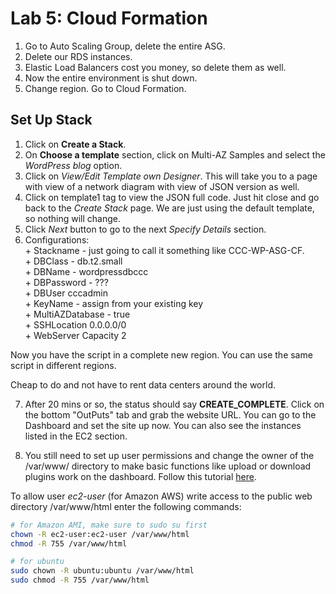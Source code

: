 # Lab 5: Cloud Formation  

1. Go to Auto Scaling Group, delete the entire ASG.  
2. Delete our RDS instances.  
3. Elastic Load Balancers cost you money, so delete them as well.  
4. Now the entire environment is shut down.  
5. Change region.  Go to Cloud Formation.  

## Set Up Stack  

1. Click on **Create a Stack**.  
2. On **Choose a template** section, click on Multi-AZ Samples and select the *WordPress blog* option.  
3. Click on *View/Edit Template own Designer*.  This will take you to a page with view of a network diagram with view of JSON version as well.  
4. Click on template1 tag to view the JSON full code.  Just hit close and go back to the *Create Stack* page.  We are just using the default template, so nothing will change.  
5. Click *Next* button to go to the next *Specify Details* section.  
6. Configurations:  
        + Stackname - just going to call it something like CCC-WP-ASG-CF.  
        + DBClass - db.t2.small   
        + DBName - wordpressdbccc  
        + DBPassword - ???  
        + DBUser cccadmin  
        + KeyName - assign from your existing key  
        + MultiAZDatabase - true  
        + SSHLocation  0.0.0.0/0  
        + WebServer Capacity 2 


Now you have the script in a complete new region.  You can use the same script in different regions.  

Cheap to do and not have to rent data centers around the world.  

7.  After 20 mins or so, the status should say **CREATE_COMPLETE**.  Click on the bottom "OutPuts" tab and grab the website URL.  You can go to the Dashboard and set the site up now.  You can also see the instances listed in the EC2 section.  


8. You still need to set up user permissions and change the owner of the /var/www/ directory to make basic functions like upload or download plugins work on the dashboard.  Follow this tutorial [here](http://docs.aws.amazon.com/AWSEC2/latest/UserGuide/install-LAMP.html).  

To allow user *ec2-user* (for Amazon AWS) write access to the public web directory /var/www/html enter the following commands:  
```sh
# for Amazon AMI, make sure to sudo su first
chown -R ec2-user:ec2-user /var/www/html  
chmod -R 755 /var/www/html  

# for ubuntu
sudo chown -R ubuntu:ubuntu /var/www/html 
sudo chmod -R 755 /var/www/html
```


